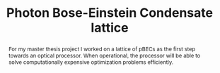 ---
title: Photon Bose-Einstein Condensate lattice
external_links:
  - text: Home page of the research project
    url: https://photonicsimulations.group/optical-spin-glass-simulation/
abstract: >-
  For my master thesis project I worked on a lattice of pBECs as the first step 
  towards an optical processor. When operational, the processor will be able to 
  solve computationally expensive optimization problems efficiently.
---